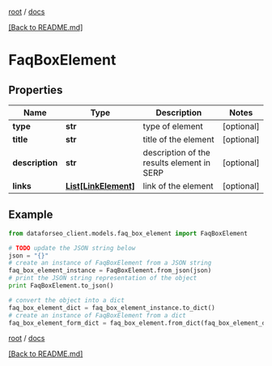 [root](./../ "root") / [docs](./ "docs")

[[Back to README.md]](./../README.md "[Back to README.md]")

# FaqBoxElement

## Properties

Name | Type | Description | Notes
------------ | ------------- | ------------- | -------------
**type** | **str** | type of element | [optional]
**title** | **str** | title of the element | [optional]
**description** | **str** | description of the results element in SERP | [optional]
**links** | [**List[LinkElement]**](LinkElement.md) | link of the element | [optional]

## Example

```python
from dataforseo_client.models.faq_box_element import FaqBoxElement

# TODO update the JSON string below
json = "{}"
# create an instance of FaqBoxElement from a JSON string
faq_box_element_instance = FaqBoxElement.from_json(json)
# print the JSON string representation of the object
print FaqBoxElement.to_json()

# convert the object into a dict
faq_box_element_dict = faq_box_element_instance.to_dict()
# create an instance of FaqBoxElement from a dict
faq_box_element_form_dict = faq_box_element.from_dict(faq_box_element_dict)
```

  

[root](./../ "root") / [docs](./ "docs")

[[Back to README.md]](./../README.md "[Back to README.md]")
